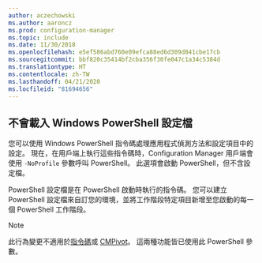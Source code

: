 ```yaml
---
author: aczechowski
ms.author: aaroncz
ms.prod: configuration-manager
ms.topic: include
ms.date: 11/30/2018
ms.openlocfilehash: e5ef586abd760e09efca88ed6d309d841cbe17cb
ms.sourcegitcommit: bbf820c35414bf2cba356f30fe047c1a34c5384d
ms.translationtype: HT
ms.contentlocale: zh-TW
ms.lasthandoff: 04/21/2020
ms.locfileid: "81694656"
---
```

## <a name="dont-load-windows-powershell-profiles"></a><a name="bkmk_noprofile"></a> 不會載入 Windows PowerShell 設定檔
<!--1359239-->
您可以使用 Windows PowerShell 指令碼處理應用程式偵測方法和設定項目中的設定。 現在，在用戶端上執行這些指令碼時，Configuration Manager 用戶端會使用 `-NoProfile` 參數呼叫 PowerShell。 此選項會啟動 PowerShell，但不含設定檔。 

PowerShell 設定檔是在 PowerShell 啟動時執行的指令碼。 您可以建立 PowerShell 設定檔來自訂您的環境，並將工作階段特定項目新增至您啟動的每一個 PowerShell 工作階段。 

> [!Note]  
> 此行為變更不適用於[指令碼](../../../../apps/deploy-use/create-deploy-scripts.md)或 [CMPivot](../../../servers/manage/cmpivot.md)。 這兩種功能皆已使用此 PowerShell 參數。   

